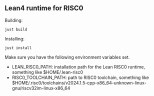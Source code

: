 ## Lean4 runtime for RISC0

Building:
```
just build
```

Installing:
```
just install
```

Make sure you have the following environment variables set.
- LEAN_RISC0_PATH: installation path for the Lean RISC0 runtime, something like $HOME/.lean-risc0
- RISC0_TOOLCHAIN_PATH: path to RISC0 toolchain, something like $HOME/.risc0/toolchains/v2024.1.5-cpp-x86_64-unknown-linux-gnu/riscv32im-linux-x86_64
